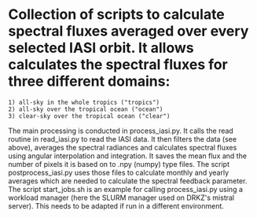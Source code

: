 # Collection of scripts to calculate spectral fluxes averaged over every selected IASI orbit. It allows calculates the spectral fluxes for three different domains:
    1) all-sky in the whole tropics ("tropics")
    2) all-sky over the tropical ocean ("ocean")
    3) clear-sky over the tropical ocean ("clear")

The main processing is conducted in process_iasi.py. It calls the read routine in read_iasi.py to read the IASI data. It then filters the data (see above), averages the spectral radiances and calculates spectral fluxes using angular interpolation and integration. It saves the mean flux and the number of pixels it is based on to .npy (numpy) type files. The script postprocess_iasi.py uses those files to calculate monthly and yearly averages which are needed to calculate the spectral feedback parameter. The script start_jobs.sh is an example for calling process_iasi.py using a workload manager (here the SLURM manager used on DRKZ's mistral server). This needs to be adapted if run in a different environment.
